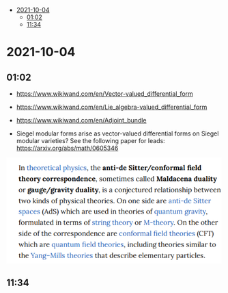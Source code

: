 -   [2021-10-04](#section)
    -   [01:02](#section-1)
    -   [11:34](#section-2)














2021-10-04
==========

01:02
-----

-   <https://www.wikiwand.com/en/Vector-valued_differential_form>

-   <https://www.wikiwand.com/en/Lie_algebra-valued_differential_form>

-   <https://www.wikiwand.com/en/Adjoint_bundle>

-   Siegel modular forms arise as vector-valued differential forms on Siegel modular varieties? See the following paper for leads: <https://arxiv.org/abs/math/0605346>

![AdS-CFT Correspondence Conjecture](_attachments/2021-10-04_01-18-33.png)

11:34
-----

